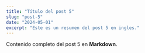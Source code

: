 ```yaml
---
title: "Título del post 5"
slug: "post-5"
date: "2024-05-01"
excerpt: "Este es un resumen del post 5 en ingles."
---
```


Contenido completo del post 5 en **Markdown**.
